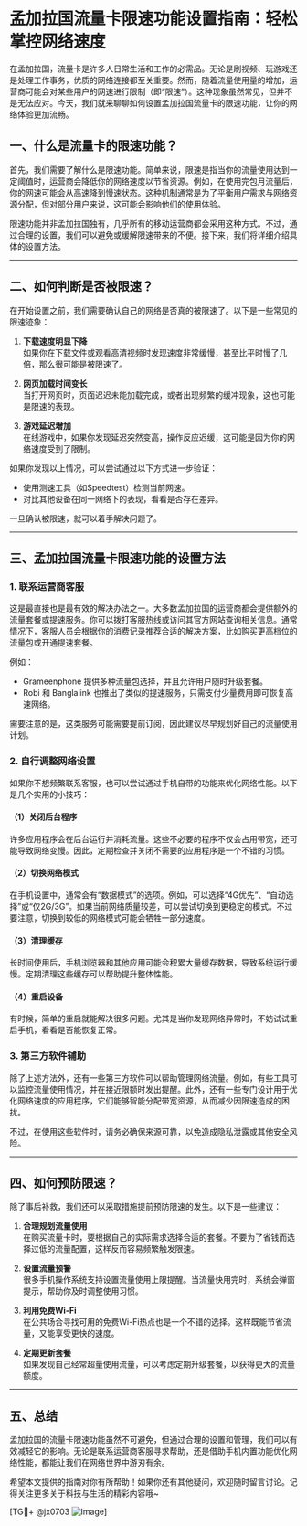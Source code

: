 # 孟加拉国流量卡限速功能设置指南：轻松掌控网络速度

在孟加拉国，流量卡是许多人日常生活和工作的必需品。无论是刷视频、玩游戏还是处理工作事务，优质的网络连接都至关重要。然而，随着流量使用量的增加，运营商可能会对某些用户的网速进行限制（即“限速”）。这种现象虽然常见，但并不是无法应对。今天，我们就来聊聊如何设置孟加拉国流量卡的限速功能，让你的网络体验更加流畅。

## 一、什么是流量卡的限速功能？

首先，我们需要了解什么是限速功能。简单来说，限速是指当你的流量使用达到一定阈值时，运营商会降低你的网络速度以节省资源。例如，在使用完包月流量后，你的网速可能会从高速降到慢速状态。这种机制通常是为了平衡用户需求与网络资源分配，但对部分用户来说，这可能会影响他们的使用体验。

限速功能并非孟加拉国独有，几乎所有的移动运营商都会采用这种方式。不过，通过合理的设置，我们可以避免或缓解限速带来的不便。接下来，我们将详细介绍具体的设置方法。

---

## 二、如何判断是否被限速？

在开始设置之前，我们需要确认自己的网络是否真的被限速了。以下是一些常见的限速迹象：

1. **下载速度明显下降**  
   如果你在下载文件或观看高清视频时发现速度非常缓慢，甚至比平时慢了几倍，那么很可能是被限速了。

2. **网页加载时间变长**  
   当打开网页时，页面迟迟未能加载完成，或者出现频繁的缓冲现象，这也可能是限速的表现。

3. **游戏延迟增加**  
   在线游戏中，如果你发现延迟突然变高，操作反应迟缓，这可能是因为你的网络速度受到了限制。

如果你发现以上情况，可以尝试通过以下方式进一步验证：
- 使用测速工具（如Speedtest）检测当前网速。
- 对比其他设备在同一网络下的表现，看看是否存在差异。

一旦确认被限速，就可以着手解决问题了。

---

## 三、孟加拉国流量卡限速功能的设置方法

### 1. 联系运营商客服

这是最直接也是最有效的解决办法之一。大多数孟加拉国的运营商都会提供额外的流量套餐或提速服务。你可以拨打客服热线或访问其官方网站查询相关信息。通常情况下，客服人员会根据你的消费记录推荐合适的解决方案，比如购买更高档位的流量包或开通提速套餐。

例如：
- Grameenphone 提供多种流量包选择，并且允许用户随时升级套餐。
- Robi 和 Banglalink 也推出了类似的提速服务，只需支付少量费用即可恢复高速网络。

需要注意的是，这类服务可能需要提前订阅，因此建议尽早规划好自己的流量使用计划。

### 2. 自行调整网络设置

如果你不想频繁联系客服，也可以尝试通过手机自带的功能来优化网络性能。以下是几个实用的小技巧：

#### （1）关闭后台程序
许多应用程序会在后台运行并消耗流量。这些不必要的程序不仅会占用带宽，还可能导致网络变慢。因此，定期检查并关闭不需要的应用程序是一个不错的习惯。

#### （2）切换网络模式
在手机设置中，通常会有“数据模式”的选项。例如，可以选择“4G优先”、“自动选择”或“仅2G/3G”。如果当前网络质量较差，可以尝试切换到更稳定的模式。不过要注意，切换到较低的网络模式可能会牺牲一部分速度。

#### （3）清理缓存
长时间使用后，手机浏览器和其他应用可能会积累大量缓存数据，导致系统运行缓慢。定期清理这些缓存可以帮助提升整体性能。

#### （4）重启设备
有时候，简单的重启就能解决很多问题。尤其是当你发现网络异常时，不妨试试重启手机，看看是否能恢复正常。

### 3. 第三方软件辅助

除了上述方法外，还有一些第三方软件可以帮助管理网络流量。例如，有些工具可以监控流量使用情况，并在接近限额时发出提醒。此外，还有一些专门设计用于优化网络速度的应用程序，它们能够智能分配带宽资源，从而减少因限速造成的困扰。

不过，在使用这些软件时，请务必确保来源可靠，以免造成隐私泄露或其他安全风险。

---

## 四、如何预防限速？

除了事后补救，我们还可以采取措施提前预防限速的发生。以下是一些建议：

1. **合理规划流量使用**  
   在购买流量卡时，要根据自己的实际需求选择合适的套餐。不要为了省钱而选择过低的流量配置，这样反而容易频繁触发限速。

2. **设置流量预警**  
   很多手机操作系统支持设置流量使用上限提醒。当流量快用完时，系统会弹窗提示，帮助你及时调整使用习惯。

3. **利用免费Wi-Fi**  
   在公共场合寻找可用的免费Wi-Fi热点也是一个不错的选择。这样既能节省流量，又能享受更快的速度。

4. **定期更新套餐**  
   如果发现自己经常超量使用流量，可以考虑定期升级套餐，以获得更大的流量额度。

---

## 五、总结

孟加拉国的流量卡限速功能虽然不可避免，但通过合理的设置和管理，我们可以有效减轻它的影响。无论是联系运营商客服寻求帮助，还是借助手机内置功能优化网络性能，都能让我们在网络世界中游刃有余。

希望本文提供的指南对你有所帮助！如果你还有其他疑问，欢迎随时留言讨论。记得关注更多关于科技与生活的精彩内容哦~

[TG💪+ @jx0703 ![Image](https://github.com/user-attachments/assets/dbca1d08-cadb-493c-b0ec-ad6f7a83f270)]